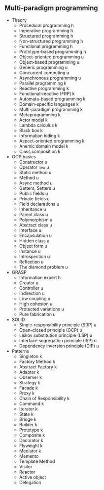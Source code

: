 ## Multi-paradigm programming

- Theory
  - Procedural programming h
  - Imperative programming h
  - Structured programming h
  - Non-structured programming h
  - Functional programming h
  - Prototype-based programming h
  - Object-oriented programming u
  - Object-based programming u
  - Generic programming u
  - Concurrent computing u
  - Asynchronous programming u
  - Parallel programming k
  - Reactive programming k
  - Functional-reactive (FRP) k
  - Automata-based programming k
  - Domain-specific languages k
  - Multi-paradigm programming k
  - Metaprogramming k
  - Actor model k
  - Lambda calculus k
  - Black box k
  - Information hiding k
  - Aspect-oriented programming k
  - Anemic domain model k
  - Class composition k
- OOP basics
  - Constructor u
  - Operator `new` u
  - Static method u
  - Method u
  - Async method u
  - Getters, Setters u
  - Public fields u
  - Private fields u
  - Field declarations u
  - Inheritance u
  - Parent class u
  - Polymorphism u
  - Abstract class u
  - Interface u
  - Encapsulation u
  - Hidden class u
  - Object form u
  - Instance u
  - Introspection u
  - Reflection u
  - The diamond problem u
- GRASP
  - Information expert h
  - Creator u
  - Controller u
  - Indirection u
  - Low coupling u
  - High cohesion u
  - Protected variations u
  - Pure fabrication u
- SOLID
  - Single-responsibility principle (SRP) u
  - Open–closed principle (OCP) u
  - Liskov substitution principle (LSP) u
  - Interface segregation principle (ISP) u
  - Dependency inversion principle (DIP) u
- Patterns
  - Singleton k
  - Factory Method k
  - Abstract Factory k
  - Adapter k
  - Observer k
  - Strategy k
  - Facade k
  - Proxy k
  - Chain of Responsibility k
  - Command k
  - Iterator k
  - State k
  - Bridge k
  - Builder k
  - Prototype k
  - Composite k
  - Decorator k
  - Flyweight k
  - Mediator k
  - Memento
  - Template Method
  - Visitor
  - Reactor
  - Active object
  - Delegation
